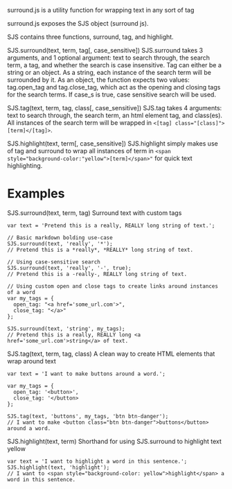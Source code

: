 surround.js is a utility function for wrapping text in any sort of tag

surround.js exposes the SJS object (surround js).

SJS contains three functions, surround, tag, and highlight.

SJS.surround(text, term, tag[, case_sensitive])
SJS.surround takes 3 arguments, and 1 optional argument: text to search through, the search term, a tag, and whether the search is case insensitive.  Tag can either be a string or an object.  As a string, each instance of the search term will be surrounded by it.  As an object, the function expects two values:  tag.open_tag and tag.close_tag, which act as the opening and closing tags for the search terms.  If case_s is true, case sensitive search will be used.

SJS.tag(text, term, tag, class[, case_sensitive])
SJS.tag takes 4 arguments: text to search through, the search term, an html element tag, and class(es).  All instances of the search term will be wrapped in ```<[tag] class="[class]">[term]</[tag]>```.

SJS.highlight(text, term[, case_sensitive])
SJS.highlight simply makes use of tag and surround to wrap all instances of term in ```<span style="background-color:"yellow">[term]</span>"``` for quick text highlighting. 

Examples
========

SJS.surround(text, term, tag)
Surround text with custom tags
```
var text = 'Pretend this is a really, REALLY long string of text.';

// Basic markdown bolding use-case
SJS.surround(text, 'really', '*'); 
// Pretend this is a *really*, *REALLY* long string of text.

// Using case-sensitive search
SJS.surround(text, 'really', '-', true);
// Pretend this is a -really-, REALLY long string of text.

// Using custom open and close tags to create links around instances of a word
var my_tags = {
  open_tag: "<a href='some_url.com'>",
  close_tag: "</a>"
};

SJS.surround(text, 'string', my_tags);
// Pretend this is a really, REALLY long <a href='some_url.com'>string</a> of text.
```

SJS.tag(text, term, tag, class)
A clean way to create HTML elements that wrap around text
```
var text = 'I want to make buttons around a word.';

var my_tags = {
  open_tag: '<button>',
  close_tag: '</button>
};

SJS.tag(text, 'buttons', my_tags, 'btn btn-danger');
// I want to make <button class="btn btn-danger">buttons</button> around a word.
```

SJS.highlight(text, term)
Shorthand for using SJS.surround to highlight text yellow
```
var text = 'I want to highlight a word in this sentence.';
SJS.highlight(text, 'highlight'); 
// I want to <span style="background-color: yellow">highlight</span> a word in this sentence.
```
